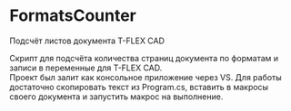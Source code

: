 # FormatsCounter
Подсчёт листов документа T-FLEX CAD

Скрипт для подсчёта количества страниц документа по форматам и записи в переменные для T-FLEX CAD.<br>
Проект был залит как консольное приложение через VS. Для работы достаточно скопировать текст из Program.cs, вставить в макросы своего документа и запустить макрос на выполнение.
